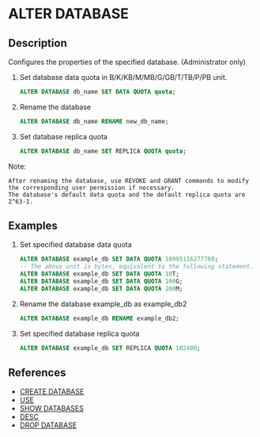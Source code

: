 # ALTER DATABASE

## Description

Configures the properties of the specified database. (Administrator only)

1. Set database data quota in B/K/KB/M/MB/G/GB/T/TB/P/PB unit.

    ```sql
    ALTER DATABASE db_name SET DATA QUOTA quota;
    ```

2. Rename the database

    ```sql
    ALTER DATABASE db_name RENAME new_db_name;
    ```

3. Set database replica quota

    ```sql
    ALTER DATABASE db_name SET REPLICA QUOTA quota;
    ```

Note:

```plain text
After renaming the database, use REVOKE and GRANT commands to modify the corresponding user permission if necessary.
The database's default data quota and the default replica quota are 2^63-1.
```

## Examples

1. Set specified database data quota

    ```SQL
    ALTER DATABASE example_db SET DATA QUOTA 10995116277760;
    -- The above unit is bytes, equivalent to the following statement.
    ALTER DATABASE example_db SET DATA QUOTA 10T;
    ALTER DATABASE example_db SET DATA QUOTA 100G;
    ALTER DATABASE example_db SET DATA QUOTA 200M;
    ```

2. Rename the database example_db as example_db2

    ```SQL
    ALTER DATABASE example_db RENAME example_db2;
    ```

3. Set specified database replica quota

    ```SQL
    ALTER DATABASE example_db SET REPLICA QUOTA 102400;
    ```

## References

- [CREATE DATABASE](CREATE_DATABASE.md)
- [USE](../data-definition/USE.md)
- [SHOW DATABASES](../data-manipulation/SHOW_DATABASES.md)
- [DESC](../Utility/DESCRIBE.md)
- [DROP DATABASE](../data-definition/DROP_DATABASE.md)
